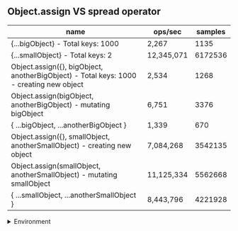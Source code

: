 ## Object.assign VS spread operator

|name|ops/sec|samples|
|-|-|-|
|{...bigObject} - Total keys: 1000|2,267|1135|
|{...smallObject} - Total keys: 2|12,345,071|6172536|
|Object.assign({}, bigObject, anotherBigObject) - Total keys: 1000 - creating new object|2,534|1268|
|Object.assign(bigObject, anotherBigObject) - mutating bigObject|6,751|3376|
|{ ...bigObject, ...anotherBigObject }|1,339|670|
|Object.assign({}, smallObject, anotherSmallObject) - creating new object|7,084,268|3542135|
|Object.assign(smallObject, anotherSmallObject) - mutating smallObject|11,125,334|5562668|
|{ ...smallObject, ...anotherSmallObject }|8,443,796|4221928|


<details>
<summary>Environment</summary>

* __Machine:__ linux x64 | 4 vCPUs | 15.2GB Mem
* __Run:__ Mon Jun 24 2024 01:13:45 GMT+0000 (Coordinated Universal Time)
</details>

<!--
{"environment":{"platform":"linux","arch":"x64","cpus":4,"totalMemory":15.245216369628906},"benchmarks":[{"name":"{...bigObject} - Total keys: 1000","opsSec":2267.4258367959983,"samples":1135},{"name":"{...smallObject} - Total keys: 2","opsSec":12345071.580256242,"samples":6172536},{"name":"Object.assign({}, bigObject, anotherBigObject) - Total keys: 1000 - creating new object","opsSec":2534.382840721829,"samples":1268},{"name":"Object.assign(bigObject, anotherBigObject) - mutating bigObject","opsSec":6751.323247358276,"samples":3376},{"name":"{ ...bigObject, ...anotherBigObject }","opsSec":1339.8651934831823,"samples":670},{"name":"Object.assign({}, smallObject, anotherSmallObject) - creating new object","opsSec":7084268.044740764,"samples":3542135},{"name":"Object.assign(smallObject, anotherSmallObject) - mutating smallObject","opsSec":11125334.954203427,"samples":5562668},{"name":"{ ...smallObject, ...anotherSmallObject }","opsSec":8443796.150365558,"samples":4221928}]}-->
